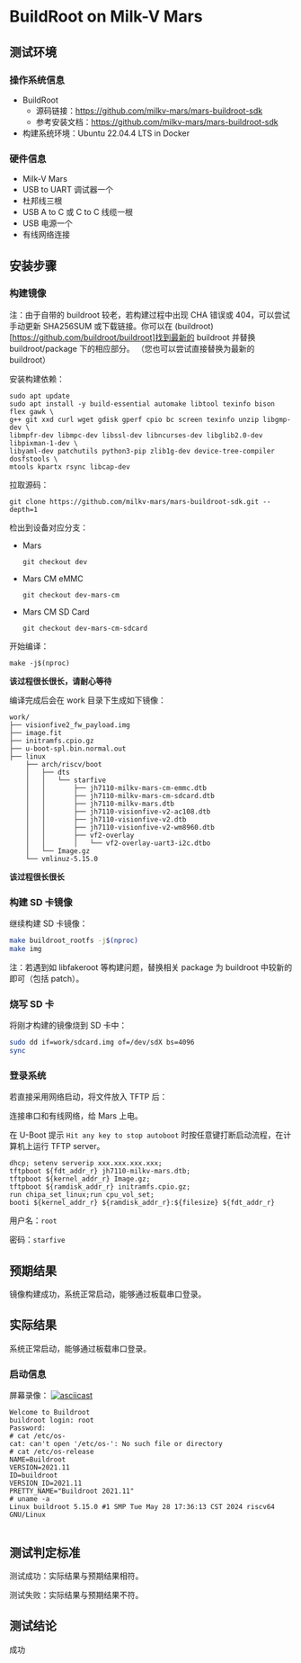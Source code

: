 # BuildRoot on Milk-V Mars

## 测试环境

### 操作系统信息

- BuildRoot
  - 源码链接：https://github.com/milkv-mars/mars-buildroot-sdk
  - 参考安装文档：https://github.com/milkv-mars/mars-buildroot-sdk
- 构建系统环境：Ubuntu 22.04.4 LTS in Docker

### 硬件信息

- Milk-V Mars
- USB to UART 调试器一个
- 杜邦线三根
- USB A to C 或 C to C 线缆一根
- USB 电源一个
- 有线网络连接

## 安装步骤

### 构建镜像

注：由于自带的 buildroot 较老，若构建过程中出现 CHA 错误或 404，可以尝试手动更新 SHA256SUM 或下载链接。你可以在 (buildroot)[https://github.com/buildroot/buildroot]找到最新的 buildroot 并替换 buildroot/package 下的相应部分。
（您也可以尝试直接替换为最新的 buildroot）

安装构建依赖：

```shell
sudo apt update
sudo apt install -y build-essential automake libtool texinfo bison flex gawk \
g++ git xxd curl wget gdisk gperf cpio bc screen texinfo unzip libgmp-dev \
libmpfr-dev libmpc-dev libssl-dev libncurses-dev libglib2.0-dev libpixman-1-dev \
libyaml-dev patchutils python3-pip zlib1g-dev device-tree-compiler dosfstools \
mtools kpartx rsync libcap-dev
```

拉取源码：

```shell
git clone https://github.com/milkv-mars/mars-buildroot-sdk.git --depth=1
```

检出到设备对应分支：

- Mars
  ```
  git checkout dev
  ```

- Mars CM eMMC
  ```
  git checkout dev-mars-cm
  ```

- Mars CM SD Card
  ```
  git checkout dev-mars-cm-sdcard
  ```

开始编译：

```shell
make -j$(nproc)
```

**该过程很长很长，请耐心等待**

编译完成后会在 work 目录下生成如下镜像：

```
work/
├── visionfive2_fw_payload.img
├── image.fit
├── initramfs.cpio.gz
├── u-boot-spl.bin.normal.out
├── linux
    ├── arch/riscv/boot
    │   ├── dts
    │   │   └── starfive
    │   │       ├── jh7110-milkv-mars-cm-emmc.dtb
    │   │       ├── jh7110-milkv-mars-cm-sdcard.dtb
    │   │       ├── jh7110-milkv-mars.dtb
    │   │       ├── jh7110-visionfive-v2-ac108.dtb
    │   │       ├── jh7110-visionfive-v2.dtb
    │   │       ├── jh7110-visionfive-v2-wm8960.dtb
    │   │       ├── vf2-overlay
    │   │       │   └── vf2-overlay-uart3-i2c.dtbo
    │   └── Image.gz
    └── vmlinuz-5.15.0
```

**该过程很长很长**

### 构建 SD 卡镜像

继续构建 SD 卡镜像：
```bash
make buildroot_rootfs -j$(nproc)
make img
```

注：若遇到如 libfakeroot 等构建问题，替换相关 package 为 buildroot 中较新的即可（包括 patch）。

### 烧写 SD 卡

将刚才构建的镜像烧到 SD 卡中：
```bash
sudo dd if=work/sdcard.img of=/dev/sdX bs=4096
sync
```

### 登录系统

若直接采用网络启动，将文件放入 TFTP 后：

连接串口和有线网络，给 Mars 上电。

在 U-Boot 提示 `Hit any key to stop autoboot` 时按任意键打断启动流程，在计算机上运行 TFTP server。

```
dhcp; setenv serverip xxx.xxx.xxx.xxx;
tftpboot ${fdt_addr_r} jh7110-milkv-mars.dtb;
tftpboot ${kernel_addr_r} Image.gz;
tftpboot ${ramdisk_addr_r} initramfs.cpio.gz;
run chipa_set_linux;run cpu_vol_set;
booti ${kernel_addr_r} ${ramdisk_addr_r}:${filesize} ${fdt_addr_r}
```

用户名：`root`

密码：`starfive`

## 预期结果

镜像构建成功，系统正常启动，能够通过板载串口登录。

## 实际结果

系统正常启动，能够通过板载串口登录。

### 启动信息

屏幕录像：
[![asciicast](https://asciinema.org/a/uweoEDTIkJplZk2LZwK3KVwhn.svg)](https://asciinema.org/a/uweoEDTIkJplZk2LZwK3KVwhn)

```log
Welcome to Buildroot
buildroot login: root
Password: 
# cat /etc/os-
cat: can't open '/etc/os-': No such file or directory
# cat /etc/os-release 
NAME=Buildroot
VERSION=2021.11
ID=buildroot
VERSION_ID=2021.11
PRETTY_NAME="Buildroot 2021.11"
# uname -a
Linux buildroot 5.15.0 #1 SMP Tue May 28 17:36:13 CST 2024 riscv64 GNU/Linux


```

## 测试判定标准

测试成功：实际结果与预期结果相符。

测试失败：实际结果与预期结果不符。

## 测试结论

成功
